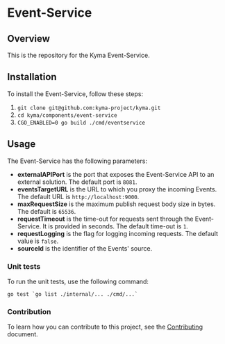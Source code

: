 # Event-Service

## Overview

This is the repository for the Kyma Event-Service.

## Installation

To install the Event-Service, follow these steps:

1. `git clone git@github.com:kyma-project/kyma.git`
1. `cd kyma/components/event-service`
1. `CGO_ENABLED=0 go build ./cmd/eventservice`

## Usage

The Event-Service has the following parameters:
- **externalAPIPort** is the port that exposes the Event-Service API to an external solution. The default port is `8081`.
- **eventsTargetURL** is the URL to which you proxy the incoming Events. The default URL is `http://localhost:9000`.
- **maxRequestSize** is the maximum publish request body size in bytes. The default is `65536`.
- **requestTimeout** is the time-out for requests sent through the Event-Service. It is provided in seconds. The default time-out is `1`.
- **requestLogging** is the flag for logging incoming requests. The default value is `false`.
- **sourceId** is the identifier of the Events' source.

### Unit tests

To run the unit tests, use the following command:

```
go test `go list ./internal/... ./cmd/...`
```

### Contribution

To learn how you can contribute to this project, see the [Contributing](/CONTRIBUTING.md) document.
